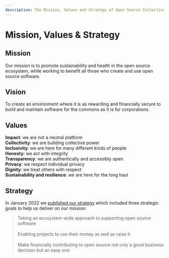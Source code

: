 ```yaml
---
description: The Mission, Values and Strategy of Open Source Collective
---
```


# Mission, Values & Strategy

## Mission

Our mission is to promote sustainability and health in the open source ecosystem, while working to benefit all those who create and use open source software.

## Vision

To create an environment where it is as rewarding and financially secure to build and maintain software for the commons as it is for corporations.

## Values

**Impact**: we are not a neutral platform\
**Collectivity**: we are building collective power\
**Inclusivity**: we are here for many different kinds of people \
**Honesty**: we act with integrity\
**Transparency**: we are authentically and accessibly open \
**Privacy**: we respect individual privacy\
**Dignity**: we treat others with respect\
**Sustainability and resilience**: we are here for the long haul

## Strategy

In January 2022 we [published our strategy](https://blog.opencollective.com/open-source-collectives-strategy-2022-2025/) which included three strategic goals to help us deliver on our mission:

> Taking an ecosystem-wide approach to supporting open source software\
> \
> Enabling projects to use their money as well as raise it\
> \
> Make financially contributing to open source not only a good business decision but an easy one

